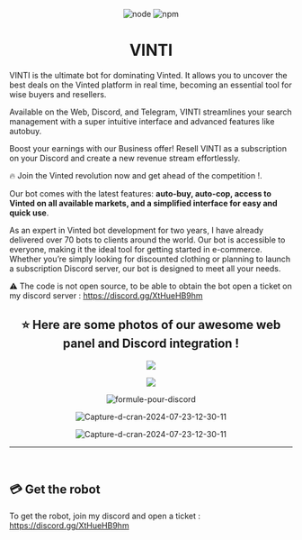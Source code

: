 <p align="center">
  <img alt="node" src="https://img.shields.io/node/v/discord.js?style=for-the-badge">
  <img alt="npm" src="https://img.shields.io/npm/v/discord.js?label=Discord.js&style=for-the-badge">
</p>

<h1 align="center">VINTI</h1>

<p>VINTI is the ultimate bot for dominating Vinted. It allows you to uncover the best deals on the Vinted platform in real time, becoming an essential tool for wise buyers and resellers.

Available on the Web, Discord, and Telegram, VINTI streamlines your search management with a super intuitive interface and advanced features like autobuy.

Boost your earnings with our Business offer! Resell VINTI as a subscription on your Discord and create a new revenue stream effortlessly.

🔥 Join the Vinted revolution now and get ahead of the competition !.</p>

<p>Our bot comes with the latest features: <strong>auto-buy, auto-cop, access to Vinted on all available markets, and a simplified interface for easy and quick use</strong>.</p>

<p>As an expert in Vinted bot development for two years, I have already delivered over 70 bots to clients around the world. Our bot is accessible to everyone, making it the ideal tool for getting started in e-commerce. Whether you’re simply looking for discounted clothing or planning to launch a subscription Discord server, our bot is designed to meet all your needs.</p>

:warning: The code is not open source, to be able to obtain the bot open a ticket on my discord server : https://discord.gg/XtHueHB9hm


<h2 align="center">⭐ Here are some photos of our awesome web panel and Discord integration !</h2>
<p align="center">
  <img align="center" src="https://i.ibb.co/qYbbwny/Capture-d-e-cran-2024-11-14-a-23-19-22.png"></img>
</p>
<p align="center">
  <img align="center" src="https://i.ibb.co/QmCfrG5/Capture-d-e-cran-2024-11-14-a-21-48-17.png"></img>
</p>
<p align="center">
  <img align="center" src="https://i.ibb.co/HqMxKsM/Capture-d-e-cran-2024-11-14-a-22-18-37.png" alt="formule-pour-discord"></img>
</p>
<p align="center">
 <img src="https://i.ibb.co/Jp4qZDX/Capture-d-e-cran-2024-11-14-a-22-19-19.png" alt="Capture-d-cran-2024-07-23-12-30-11"></img>
 </p>
 <p align="center">
 <img src="https://i.ibb.co/6FN0cy8/Capture-d-e-cran-2024-11-14-a-22-19-26.png" alt="Capture-d-cran-2024-07-23-12-30-11"></img>
 </p>
<hr>


<br>


## 💳 Get the robot

To get the robot, join my discord and open a ticket : https://discord.gg/XtHueHB9hm
